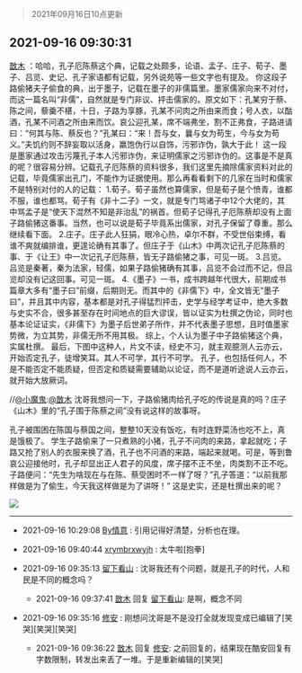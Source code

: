 > 2021年09月16日10点更新
<link rel="stylesheet" href="https://cdn.jsdelivr.net/gh/taotie6/sampleJSON@main/css/photo_show.css">
<meta name="referrer" content="no-referrer" />


 ## 2021-09-16 09:30:31 

 [㪚木](https://www.coolapk.com/feed/30019303?shareKey=Mjg2NDk2M2UzMWJkNjE0MmEzNmM~) ：哈哈，孔子厄陈蔡这个典，记载之处颇多，论语、孟子、庄子、荀子、墨子、吕览、史记、孔子家语都有记载，另外说苑等一些文字也有提及。
你这段子路偷猪夫子偷食的典，出于墨子，记载在墨子的非儒篇里。墨家儒家向来不对付，而这一篇名叫“非儒”，自然就是专门非议、抨击儒家的。原文如下<!--break-->：孔某穷于蔡、陈之间，藜羹不椹，十日，子路为享豚，孔某不问肉之所由来而食；号人衣，以酤酒，孔某不问酒之所由来而饮。哀公迎孔某，席不端弗坐，割不正弗食，子路进请曰：“何其与陈、蔡反也？”孔某曰：“来！吾与女，曩与女为苟生，今与女为苟义。”夫饥约则不辞妄取以活身，羸饱伪行以自饰，污邪诈伪，孰大于此！
这一段是墨家通过攻击污蔑孔子本人污邪诈伪，来证明儒家之污邪诈伪的。这事是不是真的呢？很容易分辨。记载孔子厄陈蔡的资料很多，我们这里先摘除儒家资料对此的记载，毕竟儒家出孔门，不能作为证据使用。那么再看看剩下的几家在当时和儒家不是特别对付的人的记载：
1.荀子。荀子虽然也算儒家，但是荀子是个愤青，谁都不服，谁也都骂。荀子有《非十二子》一文，就是专门骂诸子中12个大佬的，其中骂孟子是“使天下混然不知是非治乱”的祸首。但荀子记得孔子厄陈蔡却没有上面子路偷猪这番事。当然，也可以说是荀子毕竟系出儒家，对孔子保留了尊重。那么继续看下面。
2.庄子。庄子此人狂狷，眼冷心热，卓尔不群，不受世俗束缚，看谁不爽就编排谁，更遑论确有其事了。但庄子于《山木》中两次记孔子厄陈蔡的事、于《让王》中一次记孔子厄陈蔡，皆无子路偷猪之事，可见一斑。
3.吕览。吕览是秦著，秦为法家，轻儒，如果子路偷猪确有其事，吕览不会过而不记，但吕览却没有记这回事。可见一斑。
4.《墨子》一书，成书跨越年代很大，前期成书篇章大多有“墨子曰”前缀，后期则无。而其中的《非儒下》中，全文皆无“墨子曰”，并且其中内容，基本都是对孔子得猛烈抨击，史学与经学考证中，绝大多数与史实不合，很多甚至存在时间地点的巨大谬误，皆以证实为杜撰之伪论，同时也基本论证证实，《非儒下》为墨子后世弟子所作，并不代表墨子思想，且时值墨家势微，为立其势，非儒无所不用其极。
综上，个人认为墨子中子路偷猪这个典，实属杜撰。
最后，下图中这种人，片文不读，经史不习，就主观臆测人云亦云，开始否定孔子，徒增笑耳。其人不可学，其行不可学。
孔子，也包括任何人，不是不能否定不能质疑，但否定和质疑需要辅助以论证，而不是道听途说人云亦云，就开始大放厥词。

//<a class="feed-link-uname" href="/u/小魔鬼">@小魔鬼</a>:<a class="feed-link-uname" href="/u/㪚木">@㪚木</a> 沈哥我想问一下，子路偷猪肉给孔子吃的传说是真的吗？庄子《山木》里的“孔子围于陈蔡之间”没有说这样的故事呀。

孔子被围困在陈国与蔡国之间，整整10天没有饭吃，有时连野菜汤也吃不上，真是饿极了。
学生子路偷来了一只煮熟的小猪，孔子不问肉的来路，拿起就吃；子路又抢了别人的衣服来换了酒，孔子也不问酒的来路，端起来就喝。可是，等到鲁哀公迎接他时，孔子却显出正人君子的风度，席子摆不正不坐，肉类割不正不吃。子路便问：“先生为啥现在与在陈、蔡受困时不一样了呀？”孔子答道：“以前我那样做是为了偷生，今天我这样做是为了讲呀！”
这是史实，还是杜撰出来的呢？ 

<div class="album">
<img class="img-item" src="http://image.coolapk.com/feed/2021/0916/09/1081091_edb3d490_5830_1606@1080x476.jpeg" />
</div>

 ------- 

- 2021-09-16 10:29:08 [By情意](uid=2227064) : 引用记得好清楚，分析也在理。 

- 2021-09-16 09:40:44 [xrymbrxwyjh](uid=1710564) : 太牛啦[抱拳] 

- 2021-09-16 09:35:13 [留下看山](uid=1654131) : 沈哥我还有个问题，就是孔子的时代，人和民是不同的概念吗？ 

    - 2021-09-16 09:37:41 [㪚木](uid=1081091) 回复 [留下看山](uid=1654131): 是啊，概念不同 

- 2021-09-16 09:35:16 [修安](uid=1077512) : 刚想问沈哥是不是没打全就发现变成已编辑了[笑哭][笑哭][笑哭] 

    - 2021-09-16 09:36:22 [㪚木](uid=1081091) 回复 [修安](uid=1077512): 之前回复的，结果现在酷安回复有字数限制，转发出来丢了一堆。于是重新编辑的[笑哭] 


